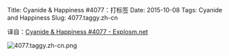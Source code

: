 Title: Cyanide & Happiness #4077：打标签
Date: 2015-10-08
Tags: Cyanide and Happiness
Slug: 4077.taggy.zh-cn

译自：[Cyanide & Happiness #4077 - Explosm.net](http://explosm.net/comics/4077/)


![4077.taggy.zh-cn.png](/static/images/comics/4077.taggy.zh-cn.png)
